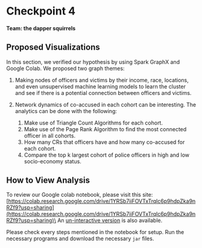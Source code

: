 # Checkpoint 4
#### Team: the dapper squirrels

## Proposed Visualizations

In this section, we verified our hypothesis by using Spark GraphX and Google Colab.
We proposed two graph themes:

1. Making nodes of officers and victims by their income, race, locations, and
even unsupervised machine learning models to learn the cluster and see if there
is a potential connection between officers and victims.

2. Network dynamics of co-accused in each cohort can be interesting. The analytics
can be done with the following:
    1. Make use of Triangle Count Algorithms for each cohort.
    2. Make use of the Page Rank Algorithm to find the most connected officer in all cohorts.
    3. How many CRs that officers have and how many co-accused for each cohort.
    4. Compare the top k largest cohort of police officers in high and low socio-economy status.


## How to View Analysis

To review our Google colab notebook, please visit this site:
[https://colab.research.google.com/drive/1YRSb7iiFOVTxTrqlc6p9hdpZka9nRZf9?usp=sharing](https://colab.research.google.com/drive/1YRSb7iiFOVTxTrqlc6p9hdpZka9nRZf9?usp=sharing)\
An [un-interactive version](findings.pdf) is also available.

Please check every steps mentioned in the notebook for setup. Run the necessary
programs and download the necessary `jar` files.
